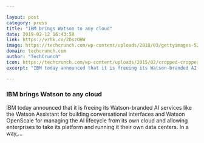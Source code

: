 ```yaml
---

layout: post
category: press
title: "IBM brings Watson to any cloud"
date: 2019-02-12 16:43:58
link: https://vrhk.co/2DszOHW
image: https://techcrunch.com/wp-content/uploads/2018/03/gettyimages-527012802.jpg?w=599
domain: techcrunch.com
author: "TechCrunch"
icon: https://techcrunch.com/wp-content/uploads/2015/02/cropped-cropped-favicon-gradient.png?w=180
excerpt: "IBM today announced that it is freeing its Watson-branded AI services like the Watson Assistant for building conversational interfaces and Watson OpenScale for managing the AI lifecycle from its own cloud and allowing enterprises to take its platform and running it their own data centers. In a way,…"

---
```


### IBM brings Watson to any cloud

IBM today announced that it is freeing its Watson-branded AI services like the Watson Assistant for building conversational interfaces and Watson OpenScale for managing the AI lifecycle from its own cloud and allowing enterprises to take its platform and running it their own data centers. In a way,…